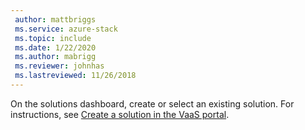 ```yaml
---
 author: mattbriggs
 ms.service: azure-stack
 ms.topic: include
 ms.date: 1/22/2020
 ms.author: mabrigg
 ms.reviewer: johnhas
 ms.lastreviewed: 11/26/2018
---
```


On the solutions dashboard, create or select an existing solution. For instructions, see [Create a solution in the VaaS portal](../azure-stack-vaas-key-concepts.md#create-a-solution-in-the-azure-stack-hub-validation-portal).